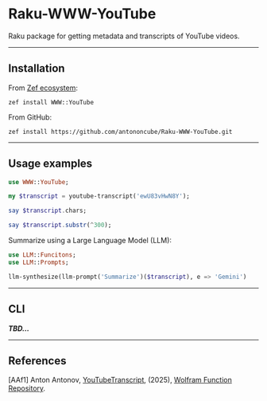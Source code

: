 # Raku-WWW-YouTube

Raku package for getting metadata and transcripts of YouTube videos.

------

## Installation 

From [Zef ecosystem](https://raku.land):

```
zef install WWW::YouTube
```

From GitHub:

```
zef install https://github.com/antononcube/Raku-WWW-YouTube.git
```

-----

## Usage examples

```raku
use WWW::YouTube;

my $transcript = youtube-transcript('ewU83vHwN8Y');

say $transcript.chars;

say $transcript.substr(^300);
```

Summarize using a Large Language Model (LLM):

```raku
use LLM::Funcitons;
use LLM::Prompts;

llm-synthesize(llm-prompt('Summarize')($transcript), e => 'Gemini')
```

-----

## CLI

***TBD...***

-----

## References

[AAf1] Anton Antonov,
[YouTubeTranscript](https://www.wolframcloud.com/obj/antononcube/DeployedResources/Function/YouTubeTranscript/),
(2025),
[Wolfram Function Repository](https://resources.wolframcloud.com/FunctionRepository/).